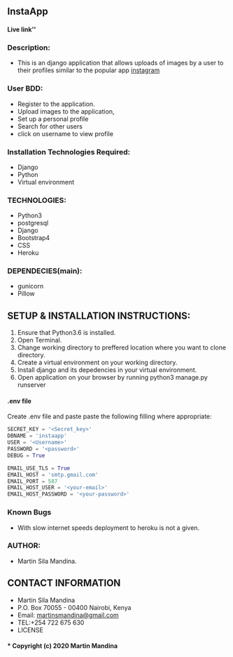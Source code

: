 ## InstaApp

#### Live link''
### Description:
* This is an django application that  allows uploads of images by a user to their profiles similar to the popular app [instagram](https://instagram.com)

### User BDD:
* Register to the application.
* Upload images to the application,
* Set up a personal profile
* Search for other users
* click on username to view profile

### Installation Technologies Required:
* Django
* Python
* Virtual environment
### TECHNOLOGIES:
* Python3
* postgresql
* Django
* Bootstrap4
* CSS
* Heroku
### DEPENDECIES(main):
* gunicorn
* Pillow
## SETUP & INSTALLATION INSTRUCTIONS:
 1. Ensure that Python3.6 is installed.
 2. Open Terminal.
 3. Change working directory to preffered location where you want to clone directory.
 4. Create a virtual environment on your working directory.
 5. Install django and its depedencies in your virtual environment.
 6. Open application on your browser by running python3 manage.py runserver

#### .env file
Create .env file and paste paste the following filling where appropriate:
```python
SECRET_KEY = '<Secret_key>'
DBNAME = 'instaapp'
USER = '<Username>'
PASSWORD = '<password>'
DEBUG = True

EMAIL_USE_TLS = True
EMAIL_HOST = 'smtp.gmail.com'
EMAIL_PORT = 587
EMAIL_HOST_USER = '<your-email>'
EMAIL_HOST_PASSWORD = '<your-password>'
```

### Known Bugs
* With slow internet speeds deployment to heroku is not a given.
### AUTHOR:
* Martin Sila Mandina.
## CONTACT INFORMATION
* Martin Sila Mandina
* P.O. Box 70055 - 00400 Nairobi, Kenya
* Email: martinsmandina@gmail.com
* TEL:+254 722 675 630
* LICENSE
#### * Copyright (c) 2020 **Martin Mandina**